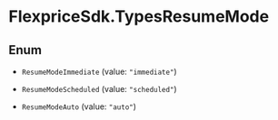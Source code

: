 # FlexpriceSdk.TypesResumeMode

## Enum


* `ResumeModeImmediate` (value: `"immediate"`)

* `ResumeModeScheduled` (value: `"scheduled"`)

* `ResumeModeAuto` (value: `"auto"`)


